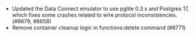 - Updated the Data Connect emulator to use pglite 0.3.x and Postgres 17, which fixes some crashes related to wire protocol inconsistencies. (#8679, #8658)
- Remove container cleanup logic in functions:delete command (#8771)

